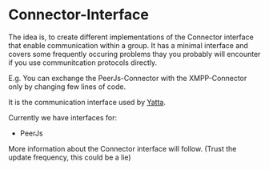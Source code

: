 
# Connector-Interface
The idea is, to create different implementations of the Connector interface that enable communication within a group. 
It has a minimal interface and covers some frequently occuring problems thay you probably will encounter if you use communitcation protocols directly. 

E.g. You can exchange the PeerJs-Connector with the XMPP-Connector only by changing few lines of code.

It is the communication interface used by [Yatta](https://github.com/DadaMonad/Yatta). 

Currently we have interfaces for:
* PeerJs

More information about the Connector interface will follow. (Trust the update frequency, this could be a lie)

